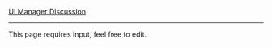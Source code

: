[UI Manager Discussion](https://github.com/unitystation/unitystation/issues/12)

***
This page requires input, feel free to edit.